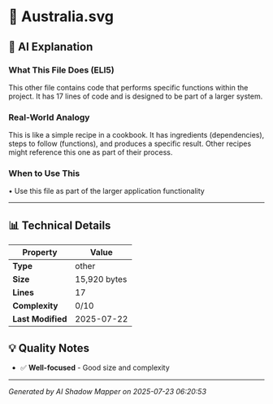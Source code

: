 # 📄 Australia.svg

## 🤖 AI Explanation

### What This File Does (ELI5)
This other file contains code that performs specific functions within the project. It has 17 lines of code and is designed to be part of a larger system.

### Real-World Analogy
This is like a simple recipe in a cookbook. It has ingredients (dependencies), steps to follow (functions), and produces a specific result. Other recipes might reference this one as part of their process.

### When to Use This
• Use this file as part of the larger application functionality

---

## 📊 Technical Details

| Property | Value |
|----------|-------|
| **Type** | other |
| **Size** | 15,920 bytes |
| **Lines** | 17 |
| **Complexity** | 0/10 |
| **Last Modified** | 2025-07-22 |

## 💡 Quality Notes

- ✅ **Well-focused** - Good size and complexity

---
*Generated by AI Shadow Mapper on 2025-07-23 06:20:53*